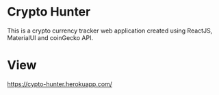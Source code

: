 # Crypto Hunter

This is a crypto currency tracker web application created using ReactJS, MaterialUI and coinGecko API.

# View

https://cypto-hunter.herokuapp.com/
